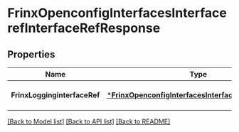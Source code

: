 # FrinxOpenconfigInterfacesInterfacerefInterfaceRefResponse

## Properties
Name | Type | Description | Notes
------------ | ------------- | ------------- | -------------
**FrinxLogginginterfaceRef** | [***FrinxOpenconfigInterfacesInterfacerefInterfaceRef**](frinx.openconfig.interfaces.interfaceref.InterfaceRef.md) |  | [optional] [default to null]

[[Back to Model list]](../README.md#documentation-for-models) [[Back to API list]](../README.md#documentation-for-api-endpoints) [[Back to README]](../README.md)


